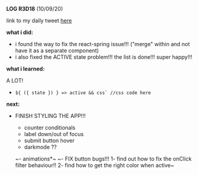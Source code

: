 **LOG R3D18** (10/09/20)

link to my daily tweet [here](https://twitter.com/Nightcoder2/status/1303957410529316865)


**what i did:**

- i found the way to fix the react-spring issue!!! ("merge" <Todo/> within <List/> and not have it as a separate component)
- i also fixed the ACTIVE state problem!!! the list is done!!! super happy!!!

**what i learned:**

A LOT!
- ```${ ({ state }) } => active && css` //css code here```

**next:**
  
- FINISH STYLING THE APP!!! 
  - counter conditionals
  - label down/out of focus
  - submit button hover
  - darkmode ??

  ~- animations*~
   ~- FIX button bugs!!! 1- find out how to fix the onClick filter behaviour!! 2- find how to get the right color when active~


 
